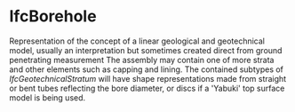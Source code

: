 # IfcBorehole

Representation of the concept of a linear geological and geotechnical model, usually an interpretation but sometimes created direct from ground penetrating measurement
The assembly may contain one of more strata and other elements such as capping and lining. The contained subtypes of _IfcGeotechnicalStratum_ will have shape representations made from straight or bent tubes reflecting the bore diameter, or discs if a 'Yabuki' top surface model is being used.
